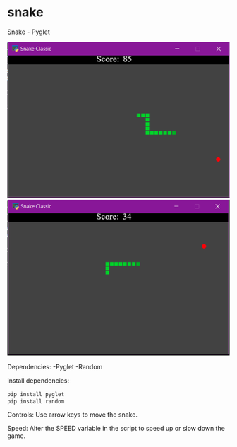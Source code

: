 # snake
Snake - Pyglet

![Snake](img1.png)
![Snake](img2.png)


Dependencies:
  -Pyglet
  -Random


install dependencies:

    pip install pyglet
    pip install random
 
Controls: Use arrow keys to move the snake.

Speed: Alter the SPEED variable in the script to speed up or slow down the game.
